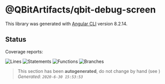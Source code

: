 # @QBitArtifacts/qbit-debug-screen
This library was generated with [Angular CLI](https://github.com/angular/angular-cli) version 8.2.14.

## Status

Coverage reports:

<!-- BADGES_START -->
![Lines](https://img.shields.io/badge/Lines-9/9%20(100)-success)
![Statements](https://img.shields.io/badge/Statements-13/13%20(100)-success)
![Functions](https://img.shields.io/badge/Functions-3/3%20(100)-success)
![Branches](https://img.shields.io/badge/Branches-0/0%20(100)-success)

> This section has been **autogenerated**, do not change by hand (see []())  
> _Generated: `2020-6-30 15:53:53`_

<!-- BADGES_END -->
